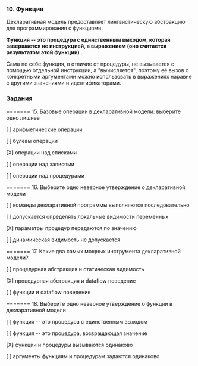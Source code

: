### 10. Функция

Декларативная модель предоставляет лингвистическую абстракцию для программирования с функциями.

**Функция -- это процедура с единственным выходом, которая завершается не инструкцией, а выражением (оно считается результатом этой функции)** .

Сама по себе функция, в отличие от процедуры, не вызывается с помощью отдельной инструкции, а "вычисляется", поэтому её вызов с конкретными аргументами можно использовать в выражениях наравне с другими значениями и идентификаторами.


### Задания

======= 15. Базовые операции в декларативной модели: выберите одно лишнее

[ ] арифметические операции

[ ] булевы операции

[X] операции над списками

[ ] операции над записями

[ ] операции над процедурами

======= 16. Выберите одно неверное утверждение о декларативной модели

[ ] команды декларативной программы выполняются последовательно

[ ] допускается определять локальные видимости переменных

[X] параметры процедур передаются по значению

[ ] динамическая видимость не допускается

======= 17. Какие два самых мощных инструмента декларативной модели?

[ ] процедурная абстракция и статическая видимость

[X] процедурная абстракция и dataflow поведение

[ ] функции и dataflow поведение

======= 18. Выберите одно неверное утверждение о функции в декларативной модели

[ ] функция -- это процедура с единственным выходом

[ ] функция -- это процедура, возвращающая значение

[X] функции и процедуры вызываются одинаково

[ ] аргументы функциям и процедурам задаются одинаково
